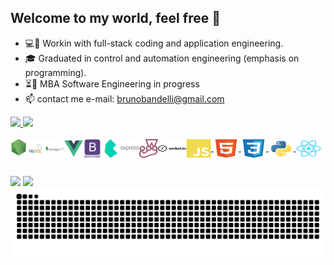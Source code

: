 ## Welcome to my world, feel free 👋

- 💻🤖 Workin with full-stack coding and application engineering.
- 🎓 Graduated in control and automation engineering (emphasis on programming).
- ⏳🧐 MBA Software Engineering in progress
- 📫 contact me e-mail: brunobandelli@gmail.com


 <div>
  <a href="https://github.com/brunobandelli">
  <img height="180em" src="https://github-readme-stats.vercel.app/api?username=brunobandelli&show_icons=true&theme=dark&include_all_commits=true&count_private=true"/>
  <img height="180em" src="https://github-readme-stats.vercel.app/api/top-langs/?username=brunobandelli&layout=compact&langs_count=7&theme=dark"/>
</div>

 
<div style="display: inline_block"><br>
  
  <img align="center" alt="Rafa-Js" height="30" width="40" src="https://raw.githubusercontent.com/devicons/devicon/master/icons/javascript/javascript-plain.svg">
  <img align="center" alt="Rafa-HTML" height="30" width="40" src="https://raw.githubusercontent.com/devicons/devicon/master/icons/html5/html5-original.svg">
  <img align="center" alt="Rafa-CSS" height="30" width="40" src="https://raw.githubusercontent.com/devicons/devicon/master/icons/css3/css3-original.svg"> 
  <img align="left" alt="Node.js" width="26px" src="https://raw.githubusercontent.com/github/explore/80688e429a7d4ef2fca1e82350fe8e3517d3494d/topics/nodejs/nodejs.png" />
  <img align="center" alt="Rafa-Python" height="30" width="40" src="https://raw.githubusercontent.com/devicons/devicon/master/icons/python/python-original.svg">
  <img align="left" alt="MySQL" width="30px" width="40"src="https://raw.githubusercontent.com/github/explore/80688e429a7d4ef2fca1e82350fe8e3517d3494d/topics/mysql/mysql.png" />
  <img align="left"alt="MongoDB"width="30px"width="40"src="https://raw.githubusercontent.com/github/explore/80688e429a7d4ef2fca1e82350fe8e3517d3494d/topics/mongodb/mongodb.png" />
  <img align="center" alt="Rafa-React" height="30" width="40" src="https://raw.githubusercontent.com/devicons/devicon/master/icons/react/react-original.svg">  
  <img align="left" height="30" width="30px" src="https://raw.githubusercontent.com/github/explore/80688e429a7d4ef2fca1e82350fe8e3517d3494d/topics/vue/vue.png"/>
  <img align="left" height="30" width="30px" src="https://github.com/carlosbandelli/carlosbandelli/blob/main/bootstrap-plain-wordmark.svg"/>
  <img align="left" height="30" width="30px" src="https://github.com/carlosbandelli/carlosbandelli/blob/main/bulma-plain.svg"/>
  <img align="left" height="30" width="30px" src="https://github.com/carlosbandelli/carlosbandelli/blob/main/express-original-wordmark.svg"/>
  <img align="left" height="30" width="30px" src="https://github.com/carlosbandelli/carlosbandelli/blob/main/jest-plain.svg"/>
  <img align="left" height="30" width="45px" src="https://github.com/carlosbandelli/carlosbandelli/blob/main/socketio-original-wordmark.svg"/>  
</div>

##
  
  <div> 

  <a href = "mailto:brunobandelli@gmail.com"><img src="https://img.shields.io/badge/-Gmail-%23333?style=for-the-badge&logo=gmail&logoColor=white" target="_blank"></a>
  <a href="https://www.linkedin.com/in/bruno-bandelli-9b19811a2/" target="_blank"><img src="https://img.shields.io/badge/-LinkedIn-%230077B5?style=for-the-badge&logo=linkedin&logoColor=white" target="_blank"></a> 
    ![Snake animation](https://github.com/brunobandelli/brunobandelli/blob/output/github-contribution-grid-snake.svg)

</div>
